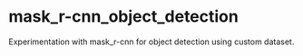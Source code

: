 # mask_r-cnn_object_detection
Experimentation with mask_r-cnn for object detection using custom dataset.
